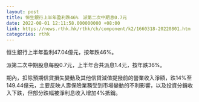 ```yaml
---
layout: post
title: 恒生銀行上半年盈利跌46%　派第二次中期息0.7元
date: 2022-08-01 12:11:58.000000000 +08:00
link: https://news.rthk.hk/rthk/ch/component/k2/1660318-20220801.htm
categories: rthk
---
```


恒生銀行上半年盈利47.04億元，按年跌46%。

派第二次中期股息每股0.7元，上半年合共派息1.4元，按年跌36%。

期內，扣除預期信貸損失變動及其他信貸減值提撥前的營業收入淨額，跌14%至149.44億元，主要反映人壽保險業務受到市場變動的不利影響，以及投資分銷收入下跌，但部分跌幅被淨利息收入增加4%抵銷。
